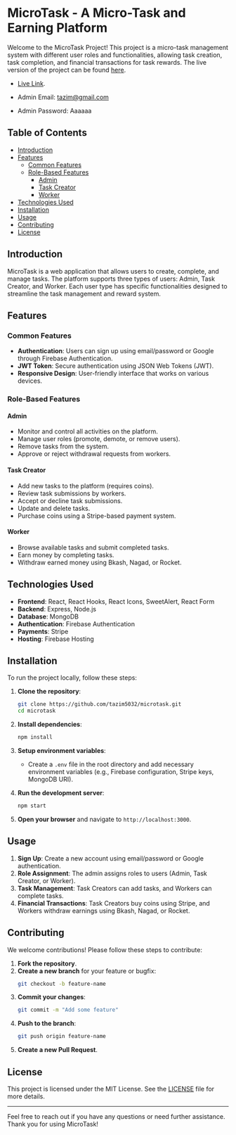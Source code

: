 # MicroTask - A Micro-Task and Earning Platform

Welcome to the MicroTask Project! This project is a micro-task management system with different user roles and functionalities, allowing task creation, task completion, and financial transactions for task rewards. The live version of the project can be found [here](https://micro-task-55c95.web.app/).

- [Live Link](https://micro-task-55c95.web.app/).

- Admin Email: tazim@gmail.com
- Admin Password: Aaaaaa

## Table of Contents

- [Introduction](#introduction)
- [Features](#features)
  - [Common Features](#common-features)
  - [Role-Based Features](#role-based-features)
    - [Admin](#admin)
    - [Task Creator](#task-creator)
    - [Worker](#worker)
- [Technologies Used](#technologies-used)
- [Installation](#installation)
- [Usage](#usage)
- [Contributing](#contributing)
- [License](#license)

## Introduction

MicroTask is a web application that allows users to create, complete, and manage tasks. The platform supports three types of users: Admin, Task Creator, and Worker. Each user type has specific functionalities designed to streamline the task management and reward system.

## Features

### Common Features

- **Authentication**: Users can sign up using email/password or Google through Firebase Authentication.
- **JWT Token**: Secure authentication using JSON Web Tokens (JWT).
- **Responsive Design**: User-friendly interface that works on various devices.

### Role-Based Features

#### Admin

- Monitor and control all activities on the platform.
- Manage user roles (promote, demote, or remove users).
- Remove tasks from the system.
- Approve or reject withdrawal requests from workers.

#### Task Creator

- Add new tasks to the platform (requires coins).
- Review task submissions by workers.
- Accept or decline task submissions.
- Update and delete tasks.
- Purchase coins using a Stripe-based payment system.

#### Worker

- Browse available tasks and submit completed tasks.
- Earn money by completing tasks.
- Withdraw earned money using Bkash, Nagad, or Rocket.

## Technologies Used

- **Frontend**: React, React Hooks, React Icons, SweetAlert, React Form
- **Backend**: Express, Node.js
- **Database**: MongoDB
- **Authentication**: Firebase Authentication
- **Payments**: Stripe
- **Hosting**: Firebase Hosting

## Installation

To run the project locally, follow these steps:

1. **Clone the repository**:
    ```bash
    git clone https://github.com/tazim5032/microtask.git
    cd microtask
    ```

2. **Install dependencies**:
    ```bash
    npm install
    ```

3. **Setup environment variables**:
    - Create a `.env` file in the root directory and add necessary environment variables (e.g., Firebase configuration, Stripe keys, MongoDB URI).

4. **Run the development server**:
    ```bash
    npm start
    ```

5. **Open your browser** and navigate to `http://localhost:3000`.

## Usage

1. **Sign Up**: Create a new account using email/password or Google authentication.
2. **Role Assignment**: The admin assigns roles to users (Admin, Task Creator, or Worker).
3. **Task Management**: Task Creators can add tasks, and Workers can complete tasks.
4. **Financial Transactions**: Task Creators buy coins using Stripe, and Workers withdraw earnings using Bkash, Nagad, or Rocket.

## Contributing

We welcome contributions! Please follow these steps to contribute:

1. **Fork the repository**.
2. **Create a new branch** for your feature or bugfix:
    ```bash
    git checkout -b feature-name
    ```
3. **Commit your changes**:
    ```bash
    git commit -m "Add some feature"
    ```
4. **Push to the branch**:
    ```bash
    git push origin feature-name
    ```
5. **Create a new Pull Request**.

## License

This project is licensed under the MIT License. See the [LICENSE](LICENSE) file for more details.

---

Feel free to reach out if you have any questions or need further assistance. Thank you for using MicroTask!